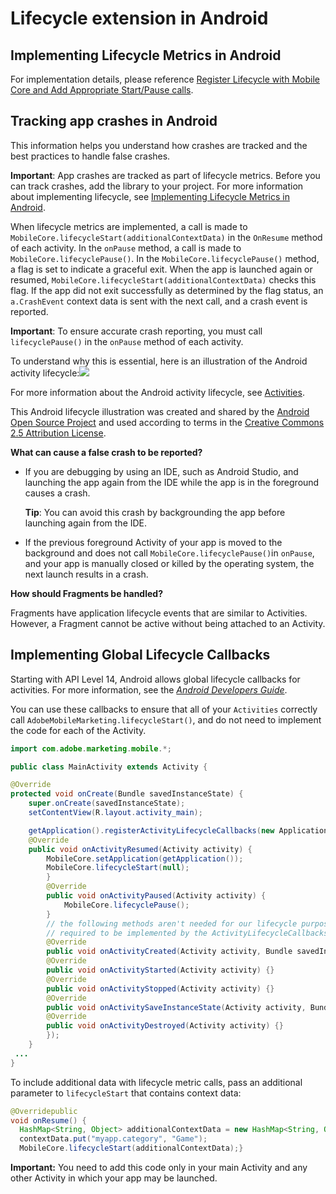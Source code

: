 # Lifecycle extension in Android

## Implementing Lifecycle Metrics in Android <a id="implementing-lifecycle-metrics-in-android"></a>

For implementation details, please reference [Register Lifecycle with Mobile Core and Add Appropriate Start/Pause calls](https://github.com/Adobe-Marketing-Cloud/aep-sdks-documentation/tree/89d18da94f53833fe3fb3b163c2ee0d45a033c2a/using-mobile-extensions/mobile-core/using-mobile-extensions/mobile-core/lifecycle/README.md#register-lifecycle-with-mobile-core-and-add-appropriate-start-pause-calls).

## Tracking app crashes in Android <a id="tracking-app-crashes-in-android"></a>

This information helps you understand how crashes are tracked and the best practices to handle false crashes.

**Important**: App crashes are tracked as part of lifecycle metrics. Before you can track crashes, add the library to your project. For more information about implementing lifecycle, see [Implementing Lifecycle Metrics in Android](https://aep-sdks.gitbook.io/docs/using-mobile-extensions/mobile-core/lifecycle/lifecycle-extension-in-android#implementing-lifecycle-metrics-in-android).

When lifecycle metrics are implemented, a call is made to `MobileCore.lifecycleStart(additionalContextData)` in the `OnResume` method of each activity. In the `onPause` method, a call is made to `MobileCore.lifecyclePause()`. In the `MobileCore.lifecyclePause()` method, a flag is set to indicate a graceful exit. When the app is launched again or resumed, `MobileCore.lifecycleStart(additionalContextData)` checks this flag. If the app did not exit successfully as determined by the flag status, an `a.CrashEvent` context data is sent with the next call, and a crash event is reported.

**Important**: To ensure accurate crash reporting, you must call `lifecyclePause()` in the `onPause` method of each activity.

To understand why this is essential, here is an illustration of the Android activity lifecycle:![](https://blobscdn.gitbook.com/v0/b/gitbook-28427.appspot.com/o/assets%2F-LEjacBAdplK5nbOMI2b%2F-LHtfLJQuwJ-BOkMS_Vd%2F-LHtgvIovrrVwScLXkyL%2Fandroid-crash.png?alt=media&token=1a7bd350-67b0-405f-aa44-ea012549a525)

For more information about the Android activity lifecycle, see [Activities](https://developer.android.com/guide/components/activities/).

This Android lifecycle illustration was created and shared by the [Android Open Source Project](https://source.android.com/) and used according to terms in the [Creative Commons 2.5 Attribution License](https://creativecommons.org/licenses/by/2.5/).

**What can cause a false crash to be reported?**

* If you are debugging by using an IDE, such as Android Studio, and launching the app again from the IDE while the app is in the foreground causes a crash.

  **Tip**: You can avoid this crash by backgrounding the app before launching again from the IDE.

* If the previous foreground Activity of your app is moved to the background and does not call `MobileCore.lifecyclePause()`in `onPause`, and your app is manually closed or killed by the operating system, the next launch results in a crash.

**How should Fragments be handled?**

Fragments have application lifecycle events that are similar to Activities. However, a Fragment cannot be active without being attached to an Activity.

## Implementing Global Lifecycle Callbacks <a id="implementing-global-lifecycle-callbacks"></a>

Starting with API Level 14, Android allows global lifecycle callbacks for activities. For more information, see the [_Android Developers Guide_](https://developer.android.com/reference/android/app/Application#registerActivityLifecycleCallbacks%28android.app.Application.ActivityLifecycleCallbacks).

You can use these callbacks to ensure that all of your `Activities` correctly call `AdobeMobileMarketing.lifecycleStart()`, and do not need to implement the code for each of the Activity.

```java
import com.adobe.marketing.mobile.*;

public class MainActivity extends Activity {    

@Override    
protected void onCreate(Bundle savedInstanceState) {
    super.onCreate(savedInstanceState);        
    setContentView(R.layout.activity_main);        

    getApplication().registerActivityLifecycleCallbacks(new Application.ActivityLifecycleCallbacks() {        
    @Override        
    public void onActivityResumed(Activity activity) {
        MobileCore.setApplication(getApplication());
        MobileCore.lifecycleStart(null);        
        }        
        @Override        
        public void onActivityPaused(Activity activity) { 
            MobileCore.lifecyclePause();        
        }        
        // the following methods aren't needed for our lifecycle purposes, but are        
        // required to be implemented by the ActivityLifecycleCallbacks object        
        @Override        
        public void onActivityCreated(Activity activity, Bundle savedInstanceState) {}        
        @Override        
        public void onActivityStarted(Activity activity) {}        
        @Override        
        public void onActivityStopped(Activity activity) {}        
        @Override        
        public void onActivitySaveInstanceState(Activity activity, Bundle outState) {}        
        @Override        
        public void onActivityDestroyed(Activity activity) {}        
        });    
    }
 ...
}
```

To include additional data with lifecycle metric calls, pass an additional parameter to `lifecycleStart` that contains context data:

```java
@Overridepublic 
void onResume() {    
  HashMap<String, Object> additionalContextData = new HashMap<String, Object>();    
  contextData.put("myapp.category", "Game");    
  MobileCore.lifecycleStart(additionalContextData);}
```

**Important:** You need to add this code only in your main Activity and any other Activity in which your app may be launched.[    
](https://launch.gitbook.io/marketing-mobile-sdk-v5-by-adobe-documentation/lifecycle)

